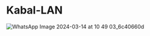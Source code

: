 # Kabal-LAN

![WhatsApp Image 2024-03-14 at 10 49 03_6c40660d](https://github.com/Riandasaputra122/Kabal-LAN/assets/150990509/9966cd2b-8f6e-41d1-8117-e19e87c628c5)
